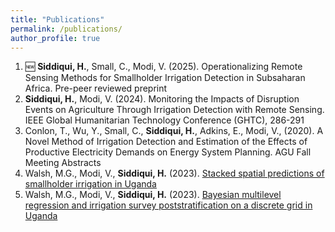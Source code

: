 ```yaml
---
title: "Publications"
permalink: /publications/
author_profile: true
---
```


1. 🆕 **Siddiqui, H.**, Small, C., Modi, V. (2025). Operationalizing Remote Sensing Methods for Smallholder Irrigation Detection in Subsaharan Africa. Pre-peer reviewed preprint
2. **Siddiqui, H.**, Modi, V. (2024). Monitoring the Impacts of Disruption Events on Agriculture Through Irrigation Detection with Remote Sensing. IEEE Global Humanitarian Technology Conference (GHTC), 286-291
3. Conlon, T., Wu, Y., Small, C., **Siddiqui, H.**, Adkins, E., Modi, V., (2020). A Novel Method of Irrigation Detection and Estimation of the Effects of Productive Electricity Demands on Energy System Planning. AGU Fall Meeting Abstracts
4. Walsh, M.G., Modi, V., **Siddiqui, H.** (2023). [Stacked spatial predictions of smallholder irrigation in Uganda](https://africasoils.info/wp-content/uploads/2023/12/Uganda_irrigation_prediction.html)
5. Walsh, M.G., Modi, V., **Siddiqui, H.** (2023). [Bayesian multilevel regression and irrigation survey poststratification on a discrete grid in Uganda](https://africasoils.info/wp-content/uploads/2023/12/MRP_brms.html)
